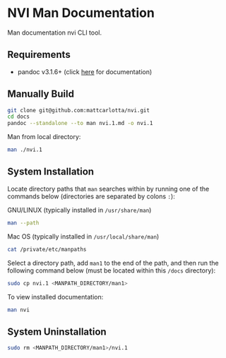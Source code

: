 # NVI Man Documentation

Man documentation nvi CLI tool. 

## Requirements
- pandoc v3.1.6+ (click [here](https://pandoc.org/MANUAL.html) for documentation)

## Manually Build
```bash
git clone git@github.com:mattcarlotta/nvi.git
cd docs 
pandoc --standalone --to man nvi.1.md -o nvi.1
```

Man from local directory:
```bash
man ./nvi.1
```

## System Installation

Locate directory paths that `man` searches within by running one of the commands below (directories are separated by colons `:`):

GNU/LINUX (typically installed in `/usr/share/man`)
```bash
man --path
```
Mac OS (typically installed in `/usr/local/share/man`)
```bash
cat /private/etc/manpaths
```

Select a directory path, add `man1` to the end of the path, and then run the following command below (must be located within this `/docs` directory):
```bash
sudo cp nvi.1 <MANPATH_DIRECTORY/man1>
```

To view installed documentation:
```bash
man nvi
```

## System Uninstallation

```bash
sudo rm <MANPATH_DIRECTORY/man1>/nvi.1
```

